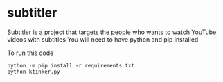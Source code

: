 # subtitler
Subtitler is a project that targets the people who wants to watch YouTube videos with subtitles 
You will need to have python and pip installed

To run this code
```
python -m pip install -r requirements.txt
python ktinker.py
```
